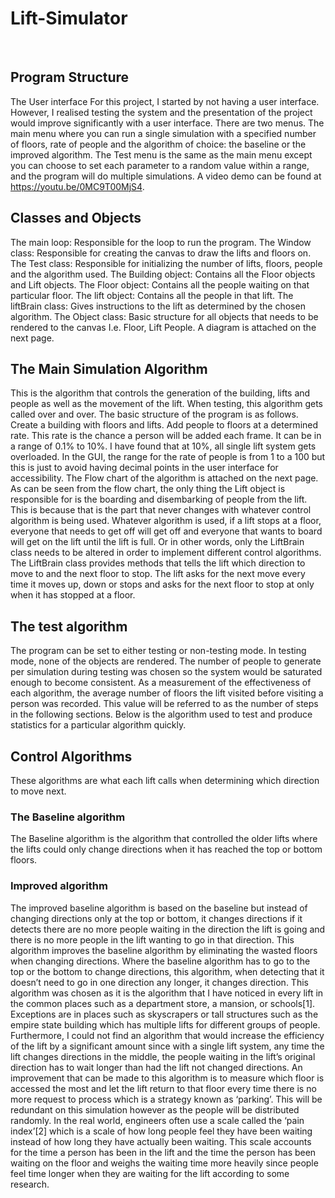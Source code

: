 # Lift-Simulator
 
## Program Structure
The User interface
For this project, I started by not having a user interface. However, I realised testing the system and the presentation of the project would improve significantly with a user interface. There are two menus. The main menu where you can run a single simulation with a specified number of floors, rate of people and the algorithm of choice: the baseline or the improved algorithm. The Test menu is the same as the main menu except you can choose to set each parameter to a random value within a range, and the program will do multiple simulations.
A video demo can be found at https://youtu.be/0MC9T00MjS4.

## Classes and Objects
The main loop: Responsible for the loop to run the program.
The Window class: Responsible for creating the canvas to draw the lifts and floors on.
The Test class: Responsible for initializing the number of lifts, floors, people and the algorithm used.
The Building object: Contains all the Floor objects and Lift objects.
The Floor object: Contains all the people waiting on that particular floor.
The lift object: Contains all the people in that lift.
The liftBrain class: Gives instructions to the lift as determined by the chosen algorithm. 
The Object class: Basic structure for all objects that needs to be rendered to the canvas I.e. Floor, Lift People.
A diagram is attached on the next page.

## The Main Simulation Algorithm
This is the algorithm that controls the generation of the building, lifts and people as well as the movement of the lift. When testing, this algorithm gets called over and over.
The basic structure of the program is as follows. Create a building with floors and lifts. Add people to floors at a determined rate. This rate is the chance a person will be added each frame. It can be in a range of 0.1% to 10%. I have found that at 10%, all single lift system gets overloaded. In the GUI, the range for the rate of people is from 1 to a 100 but this is just to avoid having decimal points in the user interface for accessibility.
The Flow chart of the algorithm is attached on the next page. 
As can be seen from the flow chart, the only thing the Lift object is responsible for is the boarding and disembarking of people from the lift. This is because that is the part that never changes with whatever control algorithm is being used. Whatever algorithm is used, if a lift stops at a floor, everyone that needs to get off will get off and everyone that wants to board will get on the lift until the lift is full. Or in other words, only the LiftBrain class needs to be altered in order to implement different control algorithms.
The LiftBrain class provides methods that tells the lift which direction to move to and the next floor to stop. The lift asks for the next move every time it moves up, down or stops and asks for the next floor to stop at only when it has stopped at a floor.
 
## The test algorithm
The program can be set to either testing or non-testing mode. In testing mode, none of the objects are rendered. The number of people to generate per simulation during testing was chosen so the system would be saturated enough to become consistent. As a measurement of the effectiveness of each algorithm, the average number of floors the lift visited before visiting a person was recorded. This value will be referred to as the number of steps in the following sections.
Below is the algorithm used to test and produce statistics for a particular algorithm quickly.

## Control Algorithms
These algorithms are what each lift calls when determining which direction to move next.
### The Baseline algorithm
The Baseline algorithm is the algorithm that controlled the older lifts where the lifts could only change directions when it has reached the top or bottom floors.
 
### Improved algorithm
The improved baseline algorithm is based on the baseline but instead of changing directions only at the top or bottom, it changes directions if it detects there are no more people waiting in the direction the lift is going and there is no more people in the lift wanting to go in that direction. This algorithm improves the baseline algorithm by eliminating the wasted floors when changing directions. Where the baseline algorithm has to go to the top or the bottom to change directions, this algorithm, when detecting that it doesn’t need to go in one direction any longer, it changes direction.
This algorithm was chosen as it is the algorithm that I have noticed in every lift in the common places such as a department store, a mansion, or schools[1]. Exceptions are in places such as skyscrapers or tall structures such as the empire state building which has multiple lifts for different groups of people. Furthermore, I could not find an algorithm that would increase the efficiency of the lift by a significant amount since with a single lift system, any time the lift changes directions in the middle, the people waiting in the lift’s original direction has to wait longer than had the lift not changed directions.
An improvement that can be made to this algorithm is to measure which floor is accessed the most and let the lift return to that floor every time there is no more request to process which is a strategy known as ‘parking’. This will be redundant on this simulation however as the people will be distributed randomly.
In the real world, engineers often use a scale called the ‘pain index’[2] which is a scale of how long people feel they have been waiting instead of how long they have actually been waiting. This scale accounts for the time a person has been in the lift and the time the person has been waiting on the floor and weighs the waiting time more heavily since people feel time longer when they are waiting for the lift according to some research.
 





